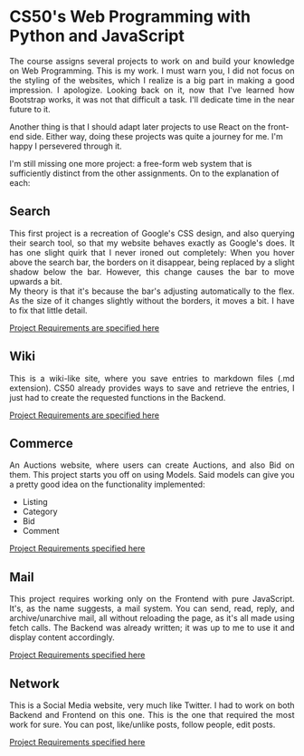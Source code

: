 # CS50's Web Programming with Python and JavaScript

<p align="justify">The course assigns several projects to work on and build your knowledge on Web Programming. This is my work.
I must warn you, I did not focus on the styling of the websites, which I realize is a big part in making a good impression. I apologize.
Looking back on it, now that I've learned how Bootstrap works, it was not that difficult a task. I'll dedicate time in the near future to it.

Another thing is that I should adapt later projects to use React on the front-end side. Either way, doing these projects was quite a journey for me.
I'm happy I persevered through it.

I'm still missing one more project: a free-form web system that is sufficiently distinct from the other assignments. On to the explanation of each: </p>

## Search

<p align="justify">This first project is a recreation of Google's CSS design, and also querying their search tool, so that my website behaves
exactly as Google's does.
It has one slight quirk that I never ironed out completely: When you hover above the search bar, the borders on it disappear, being replaced by a slight shadow below
the bar. However, this change causes the bar to move upwards a bit. <br>
My theory is that it's because the bar's adjusting automatically to the flex.
As the size of it changes slightly without the borders, it moves a bit. I have to fix that little detail.
</p>

[Project Requirements are specified here](https://cs50.harvard.edu/web/2020/projects/0/search/)

## Wiki

<p align="justify">This is a wiki-like site, where you save entries to markdown files (.md extension). CS50 already provides ways to save and retrieve the entries,
I just had to create the requested functions in the Backend. </p>

[Project Requirements are specified here](https://cs50.harvard.edu/web/2020/projects/1/wiki/)

## Commerce

<p align="justify">An Auctions website, where users can create Auctions, and also Bid on them. This project starts you off on using Models.
 Said models can give you a pretty good idea on the functionality implemented:</p>

<ul>
  <li>Listing</li>
  <li>Category</li>
  <li>Bid</li>
  <li>Comment</li>
</ul>

[Project Requirements specified here](https://cs50.harvard.edu/web/2020/projects/2/commerce/)

## Mail

<p align="justify">This project requires working only on the Frontend with pure JavaScript. It's, as the name suggests, a mail system.
 You can send, read, reply, and archive/unarchive mail, all without reloading the page, as it's all made using fetch calls.
  The Backend was already written; it was up to me to use it and display content accordingly.</p>

[Project Requirements specified here](https://cs50.harvard.edu/web/2020/projects/3/mail/)

## Network

<p align="justify">This is a Social Media website, very much like Twitter. I had to work on both Backend and Frontend on this one. 
This is the one that required the most work for sure. You can post, like/unlike posts, follow people, edit posts.</p>

[Project Requirements specified here](https://cs50.harvard.edu/web/2020/projects/4/network/)

